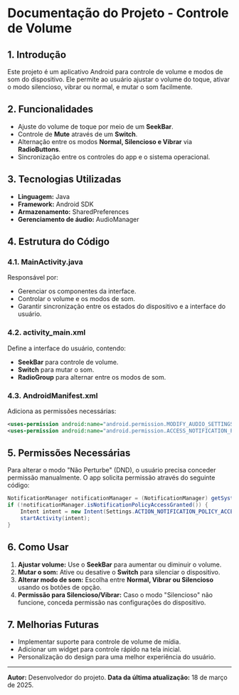 # **Documentação do Projeto - Controle de Volume**

## **1. Introdução**
Este projeto é um aplicativo Android para controle de volume e modos de som do dispositivo. Ele permite ao usuário ajustar o volume do toque, ativar o modo silencioso, vibrar ou normal, e mutar o som facilmente.

## **2. Funcionalidades**
- Ajuste do volume de toque por meio de um **SeekBar**.
- Controle de **Mute** através de um **Switch**.
- Alternação entre os modos **Normal, Silencioso e Vibrar** via **RadioButtons**.
- Sincronização entre os controles do app e o sistema operacional.

## **3. Tecnologias Utilizadas**
- **Linguagem:** Java
- **Framework:** Android SDK
- **Armazenamento:** SharedPreferences
- **Gerenciamento de áudio:** AudioManager

## **4. Estrutura do Código**
### **4.1. MainActivity.java**
Responsável por:
- Gerenciar os componentes da interface.
- Controlar o volume e os modos de som.
- Garantir sincronização entre os estados do dispositivo e a interface do usuário.

### **4.2. activity_main.xml**
Define a interface do usuário, contendo:
- **SeekBar** para controle de volume.
- **Switch** para mutar o som.
- **RadioGroup** para alternar entre os modos de som.

### **4.3. AndroidManifest.xml**
Adiciona as permissões necessárias:
```xml
<uses-permission android:name="android.permission.MODIFY_AUDIO_SETTINGS" />
<uses-permission android:name="android.permission.ACCESS_NOTIFICATION_POLICY" />
```

## **5. Permissões Necessárias**
Para alterar o modo "Não Perturbe" (DND), o usuário precisa conceder permissão manualmente. O app solicita permissão através do seguinte código:
```java
NotificationManager notificationManager = (NotificationManager) getSystemService(NOTIFICATION_SERVICE);
if (!notificationManager.isNotificationPolicyAccessGranted()) {
    Intent intent = new Intent(Settings.ACTION_NOTIFICATION_POLICY_ACCESS_SETTINGS);
    startActivity(intent);
}
```

## **6. Como Usar**
1. **Ajustar volume:** Use o **SeekBar** para aumentar ou diminuir o volume.
2. **Mutar o som:** Ative ou desative o **Switch** para silenciar o dispositivo.
3. **Alterar modo de som:** Escolha entre **Normal, Vibrar ou Silencioso** usando os botões de opção.
4. **Permissão para Silencioso/Vibrar:** Caso o modo "Silencioso" não funcione, conceda permissão nas configurações do dispositivo.

## **7. Melhorias Futuras**
- Implementar suporte para controle de volume de mídia.
- Adicionar um widget para controle rápido na tela inicial.
- Personalização do design para uma melhor experiência do usuário.

---
**Autor:** Desenvolvedor do projeto.
**Data da última atualização:** 18 de março de 2025.

